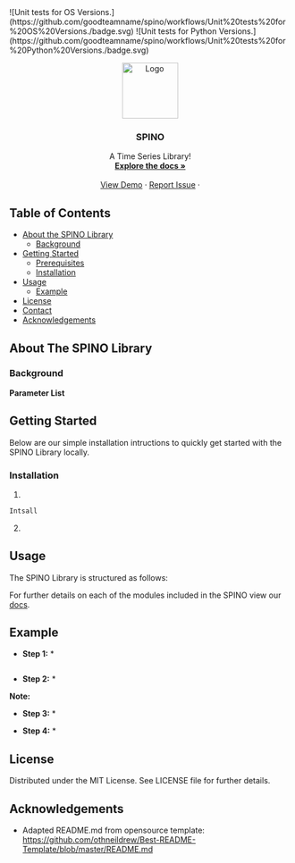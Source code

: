 <!-- Prpject Title and Logo -->

<!-- Add CodeCov, Python Version Testing and OS Testing --!>
![Unit tests for OS Versions.](https://github.com/goodteamname/spino/workflows/Unit%20tests%20for%20OS%20Versions./badge.svg)
![Unit tests for Python Versions.](https://github.com/goodteamname/spino/workflows/Unit%20tests%20for%20Python%20Versions./badge.svg)

<br />
<p align="center">
    <img src="images/Logo_Image.png" alt="Logo" width="100" height="100">
  </a>

  <h3 align="center">SPINO</h3>

  <p align="center">
    A Time Series Library!
    <br />
    <a href="https://spino.readthedocs.io"><strong>Explore the docs »</strong></a> 
    <br />
    <br />
    <a href=https://github.com/goodteamname/spino/#example>View Demo</a>
    ·
    <a href="https://github.com/goodteamname/spino/issues">Report Issue</a>
    ·
  </p>
</p>

<!-- Table of Contents -->
## Table of Contents

* [About the SPINO Library](#about-the-pk-toolbox)
  * [Background](#background)
* [Getting Started](#getting-started)
  * [Prerequisites](#prerequisites)
  * [Installation](#installation)
* [Usage](#usage)
  * [Example](#example)
* [License](#license)
* [Contact](#contact)
* [Acknowledgements](#acknowledgements)

<!-- About the SPINO Library -->
## About The SPINO Library


### Background

**Parameter List**

<!-- Getting Started -->
## Getting Started

Below are our simple installation intructions to quickly get started with the SPINO Library locally.

### Installation

1. 
```sh
Intsall
```
2. 

<!-- Usage -->
## Usage

The SPINO Library is structured as follows:
    
For further details on each of the modules included in the SPINO view our [docs](https://spino.readthedocs.io).

## Example

* **Step 1:** 
  * 
  
```sh 

```
  
* **Step 2:** 
  * 
    
**Note:** 
    
* **Step 3:** 
   * 

* **Step 4:** 
    * 

<!-- License -->
## License

Distributed under the MIT License. See LICENSE file for further details. 

<!-- Acknowledgements -->
## Acknowledgements

* Adapted README.md from opensource template: 
https://github.com/othneildrew/Best-README-Template/blob/master/README.md
